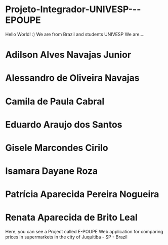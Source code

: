# Projeto-Integrador-UNIVESP---EPOUPE
Hello World! :)
We are from Brazil and students UNIVESP
We are....
# Adilson Alves Navajas Junior
# Alessandro de Oliveira Navajas
# Camila de Paula Cabral
# Eduardo Araujo dos Santos
# Gisele Marcondes Cirilo
# Isamara Dayane Roza
# Patrícia Aparecida Pereira Nogueira
# Renata Aparecida de Brito Leal
Here, you can see a Project called E-POUPE
Web application for comparing prices in supermarkets in the city of Juquitiba - SP - Brazil

